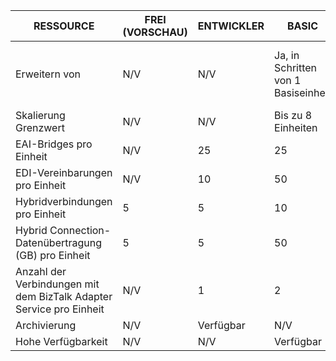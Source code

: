 | RESSOURCE | FREI (VORSCHAU) | ENTWICKLER | BASIC | STANDARD | PREMIUM |
| --- | --- | --- | --- | --- | --- |
| Erweitern von |N/V |N/V |Ja, in Schritten von 1 Basiseinheit |Ja, in Schritten von 1-Standard-Einheit |Ja, in Schritten von 1 Premium-Einheit |
| Skalierung Grenzwert |N/V |N/V |Bis zu 8 Einheiten |Bis zu 8 Einheiten |Bis zu 8 Einheiten |
| EAI-Bridges pro Einheit |N/V |25 |25 |125 |500 |
| EDI-Vereinbarungen pro Einheit |N/V |10 |50 |250 |1000 |
| Hybridverbindungen pro Einheit |5 |5 |10 |50 |100 |
| Hybrid Connection-Datenübertragung (GB) pro Einheit |5 |5 |50 |250 |500 |
| Anzahl der Verbindungen mit dem BizTalk Adapter Service pro Einheit |N/V |1 |2 |5 |25 |
| Archivierung |N/V |Verfügbar |N/V |N/V |Verfügbar |
| Hohe Verfügbarkeit |N/V |N/V |Verfügbar |Verfügbar |Verfügbar |

